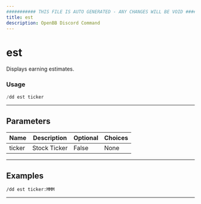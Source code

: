```yaml
---
########### THIS FILE IS AUTO GENERATED - ANY CHANGES WILL BE VOID ###########
title: est
description: OpenBB Discord Command
---
```


# est

Displays earning estimates.

### Usage

```python wordwrap
/dd est ticker
```

---

## Parameters

| Name | Description | Optional | Choices |
| ---- | ----------- | -------- | ------- |
| ticker | Stock Ticker | False | None |


---

## Examples

```
/dd est ticker:MMM
```
---
